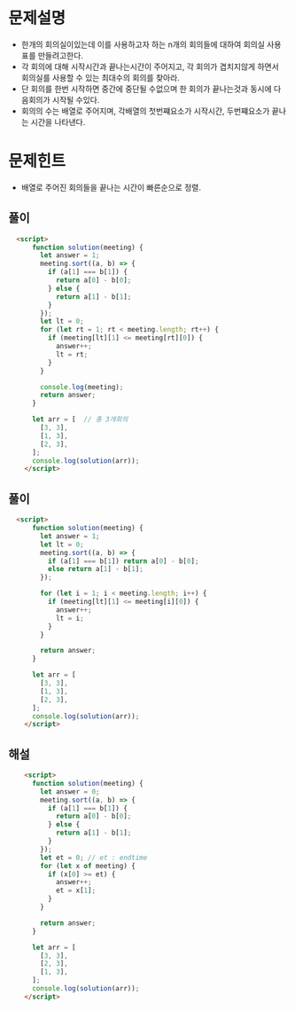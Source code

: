 # 문제설명
- 한개의 회의실이있는데 이를 사용하고자 하는 n개의 회의들에 대하여 회의실 사용표를 만들려고한다.
- 각 회의에 대해 시작시간과 끝나는시간이 주어지고, 각 회의가 겹치지않게 하면서 회의실를 사용할 수 있는 최대수의 회의를 찾아라.
- 단 회의를 한번 시작하면 중간에 중단될 수없으며 한 회의가 끝나는것과 동시에 다음회의가 시작될 수있다.
- 회의의 수는 배열로 주어지며, 각배열의 첫번쨰요소가 시작시간, 두번쨰요소가 끝나는 시간을 나타낸다.

# 문제힌트
- 배열로 주어진 회의들을 끝나는 시간이 빠른순으로 정렬.

## 풀이
```html
  <script>
      function solution(meeting) {
        let answer = 1;
        meeting.sort((a, b) => {
          if (a[1] === b[1]) {
            return a[0] - b[0];
          } else {
            return a[1] - b[1];
          }
        });
        let lt = 0;
        for (let rt = 1; rt < meeting.length; rt++) {
          if (meeting[lt][1] <= meeting[rt][0]) {
            answer++;
            lt = rt;
          }
        }

        console.log(meeting);
        return answer;
      }

      let arr = [  // 총 3개회의
        [3, 3],
        [1, 3],
        [2, 3],
      ];
      console.log(solution(arr));
    </script>
```

## 풀이 
```html
  <script>
      function solution(meeting) {
        let answer = 1;
        let lt = 0;
        meeting.sort((a, b) => {
          if (a[1] === b[1]) return a[0] - b[0];
          else return a[1] - b[1];
        });

        for (let i = 1; i < meeting.length; i++) {
          if (meeting[lt][1] <= meeting[i][0]) {
            answer++;
            lt = i;
          }
        }

        return answer;
      }

      let arr = [
        [3, 3],
        [1, 3],
        [2, 3],
      ];
      console.log(solution(arr));
    </script>
```


## 해설 
```html
    <script>
      function solution(meeting) {
        let answer = 0;
        meeting.sort((a, b) => {
          if (a[1] === b[1]) {
            return a[0] - b[0];
          } else {
            return a[1] - b[1];
          }
        });
        let et = 0; // et : endtime
        for (let x of meeting) {
          if (x[0] >= et) {
            answer++;
            et = x[1];
          }
        }

        return answer;
      }

      let arr = [
        [3, 3],
        [2, 3],
        [1, 3],
      ];
      console.log(solution(arr));
    </script>
```
